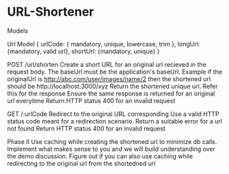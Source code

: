 # URL-Shortener

Models

Url Model
{ urlCode: { mandatory, unique, lowercase, trim }, longUrl: {mandatory, valid url}, shortUrl: {mandatory, unique} }

POST /url/shorten
Create a short URL for an original url recieved in the request body.
The baseUrl must be the application's baseUrl. Example if the originalUrl is http://abc.com/user/images/name/2 then the shortened url should be http://localhost:3000/xyz
Return the shortened unique url. Refer this for the response
Ensure the same response is returned for an original url everytime
Return HTTP status 400 for an invalid request


GET /:urlCode
Redirect to the original URL corresponding
Use a valid HTTP status code meant for a redirection scenario.
Return a suitable error for a url not found
Return HTTP status 400 for an invalid request


Phase II
Use caching while creating the shortened url to minimize db calls.
Implement what makes sense to you and we will build understanding over the demo discussion.
Figure out if you can also use caching while redirecting to the original url from the shortedned url




